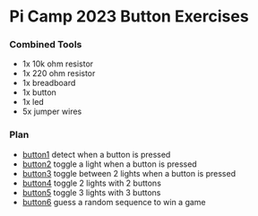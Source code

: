 # Pi Camp 2023 Button Exercises

### Combined Tools

* 1x 10k ohm resistor
* 1x 220 ohm resistor
* 1x breadboard
* 1x button
* 1x led
* 5x jumper wires


### Plan

* [button1](button1/) detect when a button is pressed
* [button2](button2/) toggle a light when a button is pressed
* [button3](button3/) toggle between 2 lights when a button is pressed
* [button4](button4/) toggle 2 lights with 2 buttons
* [button5](button5/) toggle 3 lights with 3 buttons
* [button6](button6/) guess a random sequence to win a game


